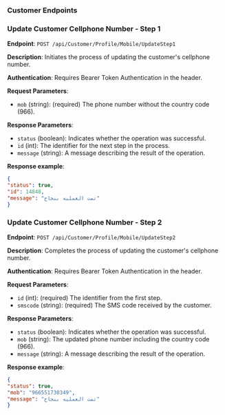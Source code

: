 ### Customer Endpoints

### Update Customer Cellphone Number - Step 1

**Endpoint**: `POST /api/Customer/Profile/Mobile/UpdateStep1`

**Description**: Initiates the process of updating the customer's cellphone number.

**Authentication**: Requires Bearer Token Authentication in the header.

**Request Parameters**:
- `mob` (string): (required) The phone number without the country code (966).

**Response Parameters**:
- `status` (boolean): Indicates whether the operation was successful.
- `id` (int): The identifier for the next step in the process.
- `message` (string): A message describing the result of the operation.

**Response example**:
```json
{
"status": true,
"id": 14848,
"message": "تمت العمليه بنجاح"
}
```

### Update Customer Cellphone Number - Step 2

**Endpoint**: `POST /api/Customer/Profile/Mobile/UpdateStep2`

**Description**: Completes the process of updating the customer's cellphone number.

**Authentication**: Requires Bearer Token Authentication in the header.

**Request Parameters**:
- `id` (int): (required) The identifier from the first step.
- `smscode` (string): (required) The SMS code received by the customer.

**Response Parameters**:
- `status` (boolean): Indicates whether the operation was successful.
- `mob` (string): The updated phone number including the country code (966).
- `message` (string): A message describing the result of the operation.

**Response example**:
```json
{
"status": true,
"mob": "966551730349",
"message": "تمت العمليه بنجاح"
}
```